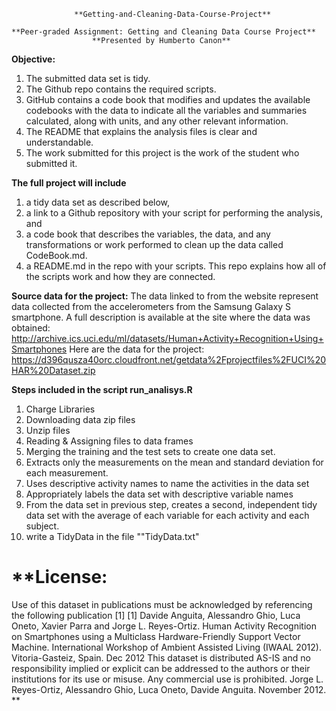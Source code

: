                   **Getting-and-Cleaning-Data-Course-Project**

    **Peer-graded Assignment: Getting and Cleaning Data Course Project**
                      **Presented by Humberto Canon**

**Objective:**
  1. The submitted data set is tidy.
  2. The Github repo contains the required scripts.
  3. GitHub contains a code book that modifies and updates the available codebooks with the data to indicate all the variables and summaries calculated, along with units, and any other relevant information.
  4. The README that explains the analysis files is clear and understandable.
  5. The work submitted for this project is the work of the student who submitted it.

**The full project will include** 
  1) a tidy data set as described below, 
  2) a link to a Github repository with your script for performing the analysis, and 
  3) a code book that describes the variables, the data, and any transformations or 
     work performed to clean up the data called CodeBook.md. 
  4) a README.md in the repo with your scripts. This repo explains how all of the 
     scripts work and how they are connected.

**Source data for the project:**
The data linked to from the website represent data collected from the accelerometers from the Samsung Galaxy S smartphone. A full description is available at the site where the data was obtained:
    http://archive.ics.uci.edu/ml/datasets/Human+Activity+Recognition+Using+Smartphones
Here are the data for the project:
    https://d396qusza40orc.cloudfront.net/getdata%2Fprojectfiles%2FUCI%20HAR%20Dataset.zip


**Steps included in the script run_analisys.R**
1) Charge Libraries
2) Downloading data zip files
3) Unzip files
4) Reading & Assigning files to data frames 
5) Merging the training and the test sets to create one data set.
6) Extracts only the measurements on the mean and standard deviation for each measurement.
7) Uses descriptive activity names to name the activities in the data set
8) Appropriately labels the data set with descriptive variable names
9) From the data set in previous step, creates a second, independent tidy data set with 
   the average of each variable for each activity and each subject.
10) write a TidyData in the file ""TidyData.txt"





**License:
 ========
 Use of this dataset in publications must be acknowledged by referencing the following publication [1] 
[1] Davide Anguita, Alessandro Ghio, Luca Oneto, Xavier Parra and Jorge L. Reyes-Ortiz. Human Activity 
Recognition on Smartphones using a Multiclass Hardware-Friendly Support Vector Machine. International Workshop of Ambient Assisted Living (IWAAL 2012). Vitoria-Gasteiz, Spain. Dec 2012
This dataset is distributed AS-IS and no responsibility implied or explicit can be addressed to the authors or
their institutions for its use or misuse. Any commercial use is prohibited.
Jorge L. Reyes-Ortiz, Alessandro Ghio, Luca Oneto, Davide Anguita. November 2012.  **